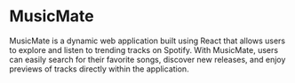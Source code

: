 # MusicMate
MusicMate is a dynamic web application built using React that allows users to explore and listen to trending tracks on Spotify. With MusicMate, users can easily search for their favorite songs, discover new releases, and enjoy previews of tracks directly within the application.
